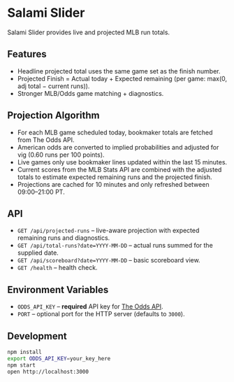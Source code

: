 # Salami Slider

Salami Slider provides live and projected MLB run totals.

## Features

- Headline projected total uses the same game set as the finish number.
- Projected Finish = Actual today + Expected remaining (per game: max(0, adj total − current runs)).
- Stronger MLB/Odds game matching + diagnostics.

## Projection Algorithm

- For each MLB game scheduled today, bookmaker totals are fetched from The Odds API.
- American odds are converted to implied probabilities and adjusted for vig (0.60 runs per 100 points).
- Live games only use bookmaker lines updated within the last 15 minutes.
- Current scores from the MLB Stats API are combined with the adjusted totals to estimate expected remaining runs and the projected finish.
- Projections are cached for 10 minutes and only refreshed between 09:00–21:00 PT.

## API

- `GET /api/projected-runs` – live-aware projection with expected remaining runs and diagnostics.
- `GET /api/total-runs?date=YYYY-MM-DD` – actual runs summed for the supplied date.
- `GET /api/scoreboard?date=YYYY-MM-DD` – basic scoreboard view.
- `GET /health` – health check.

## Environment Variables

- `ODDS_API_KEY` – **required** API key for [The Odds API](https://the-odds-api.com/).
- `PORT` – optional port for the HTTP server (defaults to `3000`).

## Development

```bash
npm install
export ODDS_API_KEY=your_key_here
npm start
open http://localhost:3000
```
